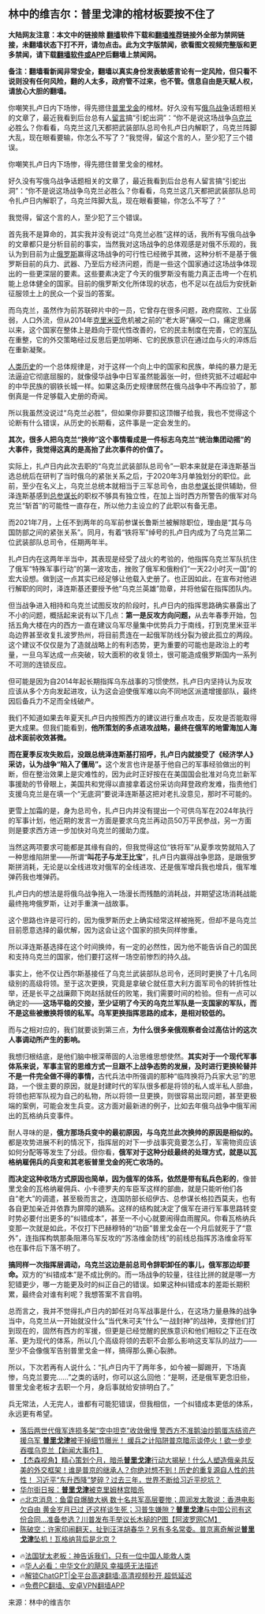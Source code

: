  <!-- 面包屑导航 --> <h2>林中的维吉尔：普里戈津的棺材板要按不住了</h2> <p class="notice"><b>大陆网友注意：本文中的链接除 <a href="https://github.com/bannedbook/fanqiang" >翻墙</a>软件下载和<a href="https://github.com/killgcd/justmysocks/blob/master/README.md">翻墙推荐</a>链接外全部为禁网链接，未翻墙状态下打不开，请勿点击。此为文字版禁闻，欲看图文视频完整版和更多禁闻，请下载<a href="https://github.com/bannedbook/fanqiang">翻墙软件或APP</a>后翻墙上禁闻网。</p><p>备注：翻墙看新闻非常安全，翻墙以真实身份发表敏感言论有一定风险，但只看不说则没有任何风险，翻的人太多，政府管不过来，也不管。信息自由是天赋人权，请放心大胆的翻墙。</b></p>  <div class="entry"> <p id="summary">你嘲笑扎卢日内下场惨，得先摁住<a href="https://www.bannedbook.org/bnews/tag/%e6%99%ae%e9%87%8c%e6%88%88%e9%87%91/" class="st_tag internal_tag" rel="tag" title="标签 普里戈金 下的日志">普里戈金</a>的棺材。好久没有写<a href="https://www.bannedbook.org/bnews/tag/%e4%bf%84%e4%b9%8c%e6%88%98%e4%ba%89/" class="st_tag internal_tag" rel="tag" title="标签 俄乌战争 下的日志">俄乌战争</a>话题相关的文章了，最近我看到后台总有人<span class='wp_keywordlink'><a href="https://www.bannedbook.org/bnews/tougao/" title="留言" target="_blank">留言</a></span>搞“引蛇出洞”：“你不是说这场战争<a href="https://www.bannedbook.org/bnews/tag/%e4%b9%8c%e5%85%8b%e5%85%b0/" class="st_tag internal_tag" rel="tag" title="标签 乌克兰 下的日志">乌克兰</a>必胜么？你看看，乌克兰这几天都把武装部队总司令扎卢日内解职了，乌克兰阵脚大乱，现在眼看要输，你怎么不写了？”我觉得，留这个言的人，至少犯了三个错误。</p> <p>你嘲笑扎卢日内下场惨，得先摁住普里戈金的棺材。</p> <p>好久没有写俄乌战争话题相关的文章了，最近我看到后台总有人留言搞“引蛇出洞”：“你不是说这场战争乌克兰必胜么？你看看，乌克兰这几天都把武装部队总司令扎卢日内解职了，乌克兰阵脚大乱，现在眼看要输，你怎么不写了？”</p> <p>我觉得，留这个言的人，至少犯了三个错误。</p> <p>首先我不是算命的，其实我并没有说过“乌克兰必胜”这样的话，我所有写俄乌战争的文章都只是分析目前的事实，当然我对这场战争的总体观感是对俄不乐观的，我认为到目前为止<a href="https://www.bannedbook.org/bnews/tag/%e4%bf%84%e7%bd%97%e6%96%af/" class="st_tag internal_tag" rel="tag" title="标签 俄罗斯 下的日志">俄罗斯</a>赢得这场战争的可行性已经微乎其微，这种分析不是基于俄罗斯目前的兵力、武器、乃至后方经济问题，而是一些这个国家通过这场战争体现出的一些更深层的要素。这些要素决定了今天的俄罗斯没有能力真正击垮一个在机能上总体健全的国家。目前的俄罗斯文化所体现的状态，也不足以在战后为安抚新征服领土上的民众一个妥当的答案。</p> <p>而乌克兰，虽然作为前苏联碎片中的一员，它曾存在很多问题，政府腐败、工业孱弱，人口外流，但从2014年<a href="https://www.bannedbook.org/bnews/tag/%E5%85%8B%E9%87%8C%E7%B1%B3%E4%BA%9A/" class="st_tag internal_tag" rel="tag" title="标签 克里米亚 下的日志">克里米亚</a>危机被之前的“老大哥”痛咬一口，痛定思痛以来，这个国家在整体上是趋向于现代性改善的，它的民主制度在完善，它的<a href="https://www.bannedbook.org/bnews/tag/%E5%86%9B%E9%98%9F/" class="st_tag internal_tag" rel="tag" title="标签 军队 下的日志">军队</a>在重整，它的外交策略经过反思后更加明晰、它的民族意识在通过血与火的淬炼后在重新凝聚。</p> <p><span class='wp_keywordlink'><a href="https://www.bannedbook.org/forum3/topic1750.html" title="考古学禁区-被掩藏的人类历史" target="_blank">人类历史</a></span>的一个总体规律是，对于这样一个向上中的国家和民族，单纯的暴力是无法逼迫它彻底屈服的，就像侵华战争中日军虽然能嚣张一时，但终究抵不过崛起中的中华民族的钢铁长城一样。如果这条历史规律居然在俄乌战争中不再应验了，那倒真是一件足够载入史册的奇闻。</p> <p>所以我虽然没说过“乌克兰必胜”，但如果你非要扣这顶帽子给我，我也不觉得这个论断有什么错误，从历史的长期看，这件事是一定会发生的。</p> <p><strong>其次，很多人把乌克兰“换帅”这个事情看成是一件标志乌克兰“统治集团动摇”的大事件，我觉得这真的是高抬了此次事件的价值了。</strong></p> <p>实际上，扎卢日内此次去职的“乌克兰武装部队总司令”一职本来就是在泽连斯基当选总统后在研判了当时俄乌的紧张关系之后，于2020年3月单独划分的职位。此前，至少在名义上，乌克兰总统本就相当于三军总司令，由总<a href="https://www.bannedbook.org/bnews/tag/%E5%8F%82%E8%B0%8B%E9%95%BF/" class="st_tag internal_tag" rel="tag" title="标签 参谋长 下的日志">参谋长</a>提供辅助，但泽连斯基感到<a href="https://www.bannedbook.org/bnews/tag/%e6%80%bb%e5%8f%82%e8%b0%8b%e9%95%bf/" class="st_tag internal_tag" rel="tag" title="标签 总参谋长 下的日志">总参谋长</a>的职权不够具有独立性，在加上当时西方所警告的俄军对乌克兰“斩首”的可能性一直存在，所以他力主设立的了此职以有备无患。</p> <p>而2021年7月，上任不到两年的乌军前参谋长鲁斯兰被解除职位，理由是“其与乌国防部之间的紧张关系”。同月，有着“铁将军”绰号的扎卢日内成为了乌克兰第二位武装部队总司令，任期两年半。</p> <p>扎卢日内在这两年半当中，其表现是经受了战火的考验的，他指挥乌克兰军队抗住了俄军“特殊军事行动”的第一波攻击，挫败了俄军和俄粉们“一天22小时灭一国”的宏大设想。做到这一点其实已经足够让他载入史册了。也正因如此，在宣布对他进行解职的同时，泽连斯基还要授予他“乌克兰英雄”勋章，并将他留在指挥团队内。</p> <p>但当战争进入相持和乌克兰试图反攻的阶段时，扎卢日内的指挥思路确实暴露出了不小的问题，概括起来说有以下几点：<strong>第一是反攻方向问题，</strong>从去年春季开始，包括五角大楼在内的西方一直在建议乌军尽量集中优势兵力于南线，打到克里米亚半岛边界甚至收复扎波罗热州，将目前贯连在一起俄军防线分裂为彼此孤立的两段。这个建议不仅仅是为了造就战略上的有利态势，更为重要的可能也是政治上的考量，一旦乌军达成一点突破，较大面积的收复领土，很可能造成俄罗斯国内一系列不可测的连锁反应。</p> <p>但可能是因为自2014年起长期指挥乌东战事的习惯使然，扎卢日内坚持认为反攻应该从多个方向发起进攻，认为这会迫使俄军难以向不同地区派遣增援部队，最终因后备兵力不足而全线破产。</p>  <p>我们不知道如果去年夏天扎卢日内按照西方的建议进行重点攻击，反攻是否能取得更大成果。但我们能看到，<strong>他所策划的多点进攻战略，最终在俄军的地雷海加人海战术面前收效甚微。</strong></p> <p><strong>而在夏季反攻失败后，没跟总统泽连斯基打招呼，扎卢日内就接受了《经济学人》采访，认为战争“陷入了僵局”。</strong>这个发言也许是基于他自己的军事经验做出的判断，但在整治效果上是灾难性的，因为此时正好按在在美国国会批准对乌克兰新军事援助的节骨眼上，美国共和党得以直接拿着这份采访向拜登政府发难，指责他们支援乌克兰是在填一个“无底洞”要说泽连斯基这把对老扎没意见，那时不可能的。</p> <p>更雪上加霜的是，身为总司令，扎卢日内并没有提出一个可供乌军在2024年执行的军事计划，他近期的发言一方面是要求乌克兰再动员50万平民参战，另一方面则是要求西方进一步加快对乌克兰的援助力度。</p> <p>当然这两项要求可能都是其缘有自的，但我觉得这位“铁将军”从夏季攻势就陷入了一种思维陷阱里——所谓“<strong>叫花子与龙王比宝</strong>”，扎卢日内赢得战争思路，是跟俄罗斯拼消耗，无论是以全线进攻对俄军的全线进攻、还是俄军增兵我也增兵，俄军堆弹药我也堆弹药。</p> <p>扎卢日内的想法是将俄乌战争拖入一场漫长而残酷的消耗战，并期望这场消耗战能最终拖垮俄罗斯，让对手重演一战故事。</p> <p>这个思路也许是可行的，因为俄罗斯历史上确实经常这样被拖死，但却不是乌克兰目前愿意选择的最优解，因为这会让这个国家的损失同样惨重。</p> <p>所以泽连斯基选择在这个时间换帅，有一定的必然性，因为他不能告诉自己的国民和支持乌克兰的国家，他们要打这样一场空前惨烈的持久战。</p>  <p>事实上，他不仅让西尔斯基接任了乌克兰武装部队总司令，还同时更换了十几名同级别的高级将领。至于这次更换，究竟是拿破仑就任意大利方面军司令的转折性壮举，还是长平之战廉颇下岗赵括就任的败笔，我们需要时间的检验。但有一点可以确定的——<strong>这场平稳的交接，至少证明了今天的乌克兰军队是一支国家的军队，而不是这些被撤换将领的私军。乌军更换指挥思路的成本，是相对较低的。</strong></p> <p>而与之相对应的，我们就要谈到第三点，<strong>为什么很多亲俄观察者会过高估计的这次人事调动所产生的影响。</strong></p> <p>我想归根结底，是他们脑中根深蒂固的人治思维思想使然。<strong>其实对于一个现代军事体系来说，军事主官的思维方式一旦跟不上战争态势的发展，及时进行更换轮替并不是一件完全做不得的事情，</strong>古代兵法中所强调的那种“临阵换将乃兵家大忌”的思路，一个很主要的原因，就是封建时代的军队很多都是将领的私人或半私人部曲，将领也把军队视为自己的私物，所以将领一旦更换，则很容易出现问题，甚至更极端的案例，可能会发生兵变。这方面对最新进的例子，比如去年俄乌战争中俄军闹出的瓦格纳兵变事件。</p> <p>耐人寻味的是，<strong>俄方那场兵变中的最初原因，与乌克兰此次换帅的原因是相似的。</strong>都是攻势进展不利的情况下，指挥层的对下一步战事究竟要怎么打，军需物资应该如何分配等等发生了分歧。但你看，<strong>俄军对于这种分歧最终的处理方式，就是以瓦格纳雇佣兵的兵变和其老板普里戈金的死亡收场的。</strong></p> <p><strong>而决定这种收场方式原因也简单，因为俄军的体系，依然是带有私兵色彩的</strong>，像普里戈金的瓦格纳雇佣兵、小卡德罗夫的车臣军这样的部曲，就是只能听他们各自“老大”的调遣，甚至极而言之，连国防部长绍伊古、总参谋长格拉西莫夫，也有各自更加亲近并依靠为屏障的嫡系。这样的结构就决定了俄军在进行军事思路转变时势必要付出更多的“纠错成本”，甚至一不小心就要闹得血雨腥风。你看瓦格纳兵变那一次就是如此，不仅打下巴赫穆特的“功臣”普里戈金在一个月后就死于了“意外”，连指挥构筑那条阻滞乌军反攻的“苏洛维金防线”的前线总指挥苏洛维金将军也在事件后下落不明了。</p> <p><strong>搞同样一次指挥层调动，乌克兰这边是前总司令辞职卸任的事儿，俄军那边却要命。</strong>双方的“纠错成本”是不成比例的。而一场战争的较量，往往比拼的就是哪一方犯错更少，哪一方能更及时的纠正自己的错误。如果这种纠错成本的差距长期积累，最终会对谁有利呢？我想答案不言自明。</p> <p>总而言之，我并不觉得扎卢日内的卸任对乌军战事是什么，在这场力量悬殊的战争当中，乌克兰从一开始就没什么“当代朱可夫”什么“一战封神”的战神，支撑他们打到现在的，固然有西方的军援，但更是已经觉醒的民族意识和他们相较之下正在改革、更为现代的体系，所以几个高级将领的去职不会那么影响这支军队的战力——至少不会像俄军告别普里戈金一样，搞得那么撕心裂肺。</p>  <p>所以，下次若再有人说什么：“扎卢日内干了两年多，如今被一脚踢开，下场真惨，乌克兰要完……”之类的话时，你可以这么回他：“是啊，还是俄军更念旧些，普里戈金老板才去职一个月，身后事就给安排明白了。”</p> <p>兵无常法，人无完人，谁都有可能犯错误，但我相信，一个纠错成本更低的体系，永远更有希望。</p> <!--<div id="taboola-mid-1"></div>--><ul class='op-related-articles' title='相关阅读'> <li><a href='https://www.bannedbook.org/bnews/bannedvideo/20231228/1980306.html' target='_blank'>落后两世代俄军连损多架“空中坦克”收敛傲慢 警西方不准鹅油炒鹅蛋冻结资产援乌军 <b>普里戈津</b>被干掉细节曝光！ 缓兵之计陷阱普京暗示谈停火！欲一步步吞噬乌克兰【新闻大事件】</a></li> <li><a href='https://www.bannedbook.org/bnews/comments/20231224/1978373.html' target='_blank'>【杰森视角】精心策划个月，暗杀<b>普里戈津</b>行动大揭秘！什么人塑造俄亲共反美的外交框架！谁是普京的继承人？你绝对想不到！历史的重复源自人性的共性！ 习近平“东升西降”梦碎？过去三年，世界不断给习近平挖坑？</a></li> <li><a href='https://www.bannedbook.org/bnews/ccpdope/20231224/1978282.html' target='_blank'>华尔街日报：<b>普里戈津</b>被克里姆林宫暗杀</a></li> <li><a href='https://www.bannedbook.org/bnews/bannedvideo/20231006/1943145.html' target='_blank'>🔥北京消息：鱼雷自爆酿大祸 数十名共军高层要惨；周润发太敢说：香港电影欠自由 黄金岁月已过 还这样谈生死；习普生嫌隙？<b>普里戈津</b>与中国公司有这份合同…准备参选？川普发布手举议长木槌的P图【阿波罗网CM】</a></li> <li><a href='https://www.bannedbook.org/bnews/sohnews/20231006/1943115.html' target='_blank'>陈破空：许家印闹翻天，扯到汪洋胡春华？另有多名常委。普京离奇解说<b>普里戈津</b>坠机！瓦格纳背后是北京？</a></li> </ul> <ul class="texttj"> <li>🔥<a href="https://www.bannedbook.org/bnews/ssgc/20230219/1850782.html" target="_blank">法国犹太老板：神告诉我们，只有一位中国人能救人类</a></li> <li>🔥<a href="https://www.bannedbook.org/bnews/comments/20220220/1694796.html" target="_blank">华人必看：中华文化的飓风 幸福感无法描述</a></li> <li>🔥<a href="https://github.com/bannedbook/fanqiang/wiki/V2ray%E6%9C%BA%E5%9C%BA" target="_blank">解锁ChatGPT|全平台高速翻墙:高清视频秒开,超低延迟</a></li> <li>🔥<a href="https://github.com/bannedbook/fanqiang/wiki/%E7%A6%81%E9%97%BB%E7%BD%91%E5%AE%89%E5%8D%93%E7%BF%BB%E5%A2%99%E6%96%B0%E9%97%BBAPP" target="_blank">免费PC翻墙、安卓VPN翻墙APP</a></li> </ul><p class="src-info">来源：林中的维吉尔 </p><a name='sharetosocial'></a> <div style="margin-bottom:5px;padding-bottom:5px;clear:both"> <div id="archive-pix-1" class="banner-ads"> <!-- AuctionX Display platform tag START --> <div id="27602x728x90x621x_ADSLOT1" clicktrack="%%CLICK_URL_ESC%%"></div>  <!-- AuctionX Display platform tag END --> </div> <div id="archive-pix-2" class="banner-ads"> <!-- AuctionX Display platform tag START --> <div id="27556x300x250x621x_ADSLOT1" clicktrack="%%CLICK_URL_ESC%%" style="margin:0 auto;text-align:center"></div>  <!-- AuctionX Display platform tag END --> </div> </div>  <div id="archive-pix-1" class="banner-ads"> <!-- AuctionX Display platform tag START --> <div id="27603x728x90x621x_ADSLOT1" clicktrack="%%CLICK_URL_ESC%%"></div>  <!-- AuctionX Display platform tag END --> </div> </div><!--END ENTRY--> 
